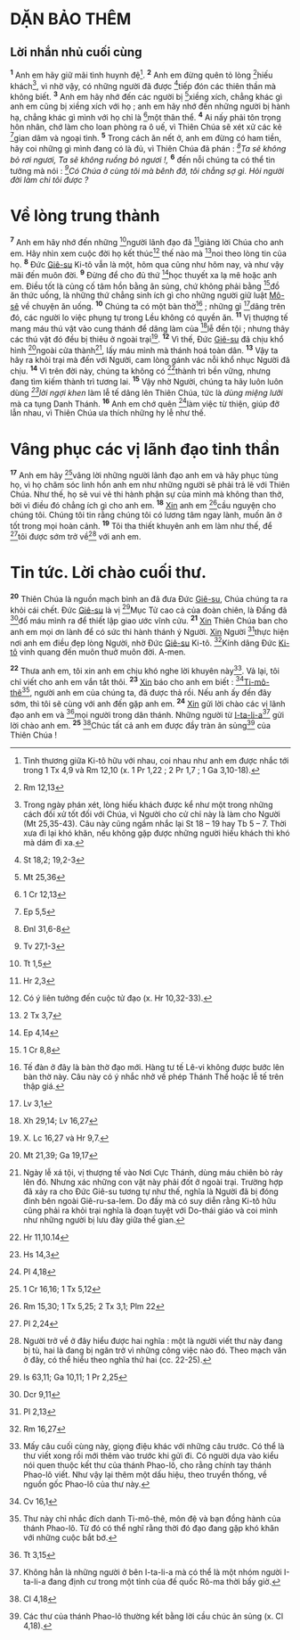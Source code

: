 # DẶN BẢO THÊM

## Lời nhắn nhủ cuối cùng

<sup><b>1</b></sup> Anh em hãy giữ mãi tình huynh đệ[^1-b14e2ae0-e57c-4ef0-b224-0b9e5c2c5a25]. <sup><b>2</b></sup> Anh em đừng quên tỏ lòng [^1@-b14e2ae0-e57c-4ef0-b224-0b9e5c2c5a25]hiếu khách[^2-b14e2ae0-e57c-4ef0-b224-0b9e5c2c5a25], vì nhờ vậy, có những người đã được [^2@-b14e2ae0-e57c-4ef0-b224-0b9e5c2c5a25]tiếp đón các thiên thần mà không biết. <sup><b>3</b></sup> Anh em hãy nhớ đến các người bị [^3@-b14e2ae0-e57c-4ef0-b224-0b9e5c2c5a25]xiềng xích, chẳng khác gì anh em cũng bị xiềng xích với họ ; anh em hãy nhớ đến những người bị hành hạ, chẳng khác gì mình với họ chỉ là [^4@-b14e2ae0-e57c-4ef0-b224-0b9e5c2c5a25]một thân thể. <sup><b>4</b></sup> Ai nấy phải tôn trọng hôn nhân, chớ làm cho loan phòng ra ô uế, vì Thiên Chúa sẽ xét xử các kẻ [^5@-b14e2ae0-e57c-4ef0-b224-0b9e5c2c5a25]gian dâm và ngoại tình. <sup><b>5</b></sup> Trong cách ăn nết ở, anh em đừng có ham tiền, hãy coi những gì mình đang có là đủ, vì Thiên Chúa đã phán : _[^6@-b14e2ae0-e57c-4ef0-b224-0b9e5c2c5a25]Ta sẽ không bỏ rơi ngươi, Ta sẽ không ruồng bỏ ngươi !,_ <sup><b>6</b></sup> đến nỗi chúng ta có thể tin tưởng mà nói : _[^7@-b14e2ae0-e57c-4ef0-b224-0b9e5c2c5a25]Có Chúa ở cùng tôi mà bênh đỡ, tôi chẳng sợ gì. Hỏi người đời làm chi tôi được ?_

# Về lòng trung thành

<sup><b>7</b></sup> Anh em hãy nhớ đến những [^8@-b14e2ae0-e57c-4ef0-b224-0b9e5c2c5a25]người lãnh đạo đã [^9@-b14e2ae0-e57c-4ef0-b224-0b9e5c2c5a25]giảng lời Chúa cho anh em. Hãy nhìn xem cuộc đời họ kết thúc[^3-b14e2ae0-e57c-4ef0-b224-0b9e5c2c5a25] thế nào mà [^10@-b14e2ae0-e57c-4ef0-b224-0b9e5c2c5a25]noi theo lòng tin của họ. <sup><b>8</b></sup> Đức [Giê-su]() Ki-tô vẫn là một, hôm qua cũng như hôm nay, và như vậy mãi đến muôn đời. <sup><b>9</b></sup> Đừng để cho đủ thứ [^11@-b14e2ae0-e57c-4ef0-b224-0b9e5c2c5a25]học thuyết xa lạ mê hoặc anh em. Điều tốt là củng cố tâm hồn bằng ân sủng, chứ không phải bằng [^12@-b14e2ae0-e57c-4ef0-b224-0b9e5c2c5a25]đồ ăn thức uống, là những thứ chẳng sinh ích gì cho những người giữ luật [Mô-sê]() về chuyện ăn uống. <sup><b>10</b></sup> Chúng ta có một bàn thờ[^4-b14e2ae0-e57c-4ef0-b224-0b9e5c2c5a25] ; những gì [^13@-b14e2ae0-e57c-4ef0-b224-0b9e5c2c5a25]dâng trên đó, các người lo việc phụng tự trong Lều không có quyền ăn. <sup><b>11</b></sup> Vị thượng tế mang máu thú vật vào cung thánh để dâng làm của [^14@-b14e2ae0-e57c-4ef0-b224-0b9e5c2c5a25]lễ đền tội ; nhưng thây các thú vật đó đều bị thiêu ở ngoài trại[^5-b14e2ae0-e57c-4ef0-b224-0b9e5c2c5a25]. <sup><b>12</b></sup> Vì thế, Đức [Giê-su]() đã chịu khổ hình [^15@-b14e2ae0-e57c-4ef0-b224-0b9e5c2c5a25]ngoài cửa thành[^6-b14e2ae0-e57c-4ef0-b224-0b9e5c2c5a25], lấy máu mình mà thánh hoá toàn dân. <sup><b>13</b></sup> Vậy ta hãy ra khỏi trại mà đến với Người, cam lòng gánh vác nỗi khổ nhục Người đã chịu. <sup><b>14</b></sup> Vì trên đời này, chúng ta không có [^16@-b14e2ae0-e57c-4ef0-b224-0b9e5c2c5a25]thành trì bền vững, nhưng đang tìm kiếm thành trì tương lai. <sup><b>15</b></sup> Vậy nhờ Người, chúng ta hãy luôn luôn dùng _[^17@-b14e2ae0-e57c-4ef0-b224-0b9e5c2c5a25]lời ngợi khen_ làm lễ tế dâng lên Thiên Chúa, tức là _dùng miệng lưỡi_ mà ca tụng Danh Thánh. <sup><b>16</b></sup> Anh em chớ quên [^18@-b14e2ae0-e57c-4ef0-b224-0b9e5c2c5a25]làm việc từ thiện, giúp đỡ lẫn nhau, vì Thiên Chúa ưa thích những hy lễ như thế.

# Vâng phục các vị lãnh đạo tinh thần

<sup><b>17</b></sup> Anh em hãy [^19@-b14e2ae0-e57c-4ef0-b224-0b9e5c2c5a25]vâng lời những người lãnh đạo anh em và hãy phục tùng họ, vì họ chăm sóc linh hồn anh em như những người sẽ phải trả lẽ với Thiên Chúa. Như thế, họ sẽ vui vẻ thi hành phận sự của mình mà không than thở, bởi vì điều đó chẳng ích gì cho anh em. <sup><b>18</b></sup> [Xin]() anh em [^20@-b14e2ae0-e57c-4ef0-b224-0b9e5c2c5a25]cầu nguyện cho chúng tôi. Chúng tôi tin rằng chúng tôi có lương tâm ngay lành, muốn ăn ở tốt trong mọi hoàn cảnh. <sup><b>19</b></sup> Tôi tha thiết khuyên anh em làm như thế, để [^21@-b14e2ae0-e57c-4ef0-b224-0b9e5c2c5a25]tôi được sớm trở về[^7-b14e2ae0-e57c-4ef0-b224-0b9e5c2c5a25] với anh em.

# Tin tức. Lời chào cuối thư.

<sup><b>20</b></sup> Thiên Chúa là nguồn mạch bình an đã đưa Đức [Giê-su](), Chúa chúng ta ra khỏi cái chết. Đức [Giê-su]() là vị [^22@-b14e2ae0-e57c-4ef0-b224-0b9e5c2c5a25]Mục Tử cao cả của đoàn chiên, là Đấng đã [^23@-b14e2ae0-e57c-4ef0-b224-0b9e5c2c5a25]đổ máu mình ra để thiết lập giao ước vĩnh cửu. <sup><b>21</b></sup> [Xin]() Thiên Chúa ban cho anh em mọi ơn lành để có sức thi hành thánh ý Người. [Xin]() Người [^24@-b14e2ae0-e57c-4ef0-b224-0b9e5c2c5a25]thực hiện nơi anh em điều đẹp lòng Người, nhờ Đức [Giê-su]() Ki-tô. [^25@-b14e2ae0-e57c-4ef0-b224-0b9e5c2c5a25]Kính dâng Đức [Ki-tô]() vinh quang đến muôn thuở muôn đời. A-men.

<sup><b>22</b></sup> Thưa anh em, tôi xin anh em chịu khó nghe lời khuyên này[^8-b14e2ae0-e57c-4ef0-b224-0b9e5c2c5a25]. Vả lại, tôi chỉ viết cho anh em vắn tắt thôi. <sup><b>23</b></sup> [Xin]() báo cho anh em biết : [^26@-b14e2ae0-e57c-4ef0-b224-0b9e5c2c5a25][Ti-mô-thê]()[^9-b14e2ae0-e57c-4ef0-b224-0b9e5c2c5a25], người anh em của chúng ta, đã được thả rồi. Nếu anh ấy đến đây sớm, thì tôi sẽ cùng với anh đến gặp anh em. <sup><b>24</b></sup> [Xin]() gửi lời chào các vị lãnh đạo anh em và [^27@-b14e2ae0-e57c-4ef0-b224-0b9e5c2c5a25]mọi người trong dân thánh. Những người từ [I-ta-li-a]()[^10-b14e2ae0-e57c-4ef0-b224-0b9e5c2c5a25] gửi lời chào anh em. <sup><b>25</b></sup> [^28@-b14e2ae0-e57c-4ef0-b224-0b9e5c2c5a25]Chúc tất cả anh em được đầy tràn ân sủng[^11-b14e2ae0-e57c-4ef0-b224-0b9e5c2c5a25] của Thiên Chúa !

[^1-b14e2ae0-e57c-4ef0-b224-0b9e5c2c5a25]: Tình thương giữa Ki-tô hữu với nhau, coi nhau như anh em được nhắc tới trong 1 Tx 4,9 và Rm 12,10 (x. 1 Pr 1,22 ; 2 Pr 1,7 ; 1 Ga 3,10-18).

[^2-b14e2ae0-e57c-4ef0-b224-0b9e5c2c5a25]: Trong ngày phán xét, lòng hiếu khách được kể như một trong những cách đối xử tốt đối với Chúa, vì Người cho cử chỉ này là làm cho Người (Mt 25,35-43). Câu này cũng ngầm nhắc lại St 18 – 19 hay Tb 5 – 7. Thời xưa đi lại khó khăn, nếu không gặp được những người hiếu khách thì khó mà dám đi xa.

[^3-b14e2ae0-e57c-4ef0-b224-0b9e5c2c5a25]: Có ý liên tưởng đến cuộc tử đạo (x. Hr 10,32-33).

[^4-b14e2ae0-e57c-4ef0-b224-0b9e5c2c5a25]: Tế đàn ở đây là bàn thờ đạo mới. Hàng tư tế Lê-vi không được bước lên bàn thờ này. Câu này có ý nhắc nhở về phép Thánh Thể hoặc lễ tế trên thập giá.

[^5-b14e2ae0-e57c-4ef0-b224-0b9e5c2c5a25]: X. Lc 16,27 và Hr 9,7.

[^6-b14e2ae0-e57c-4ef0-b224-0b9e5c2c5a25]: Ngày lễ xá tội, vị thượng tế vào Nơi Cực Thánh, dùng máu chiên bò rảy lên đó. Nhưng xác những con vật này phải đốt ở ngoài trại. Trường hợp đã xảy ra cho Đức Giê-su tương tự như thế, nghĩa là Người đã bị đóng đinh bên ngoài Giê-ru-sa-lem. Do đấy mà có suy diễn rằng Ki-tô hữu cũng phải ra khỏi trại nghĩa là đoạn tuyệt với Do-thái giáo và coi mình như những người bị lưu đày giữa thế gian.

[^7-b14e2ae0-e57c-4ef0-b224-0b9e5c2c5a25]: Người trở về ở đây hiểu được hai nghĩa : một là người viết thư này đang bị tù, hai là đang bị ngăn trở vì những công việc nào đó. Theo mạch văn ở đây, có thể hiểu theo nghĩa thứ hai (cc. 22-25).

[^8-b14e2ae0-e57c-4ef0-b224-0b9e5c2c5a25]: Mấy câu cuối cùng này, giọng điệu khác với những câu trước. Có thể là thư viết xong rồi mới thêm vào trước khi gửi đi. Có người dựa vào kiểu nói quen thuộc kết thư của thánh Phao-lô, cho rằng chính tay thánh Phao-lô viết. Như vậy lại thêm một dấu hiệu, theo truyền thống, về nguồn gốc Phao-lô của thư này.

[^9-b14e2ae0-e57c-4ef0-b224-0b9e5c2c5a25]: Thư này chỉ nhắc đích danh Ti-mô-thê, môn đệ và bạn đồng hành của thánh Phao-lô. Từ đó có thể nghĩ rằng thời đó đạo đang gặp khó khăn với những cuộc bắt bớ.

[^10-b14e2ae0-e57c-4ef0-b224-0b9e5c2c5a25]: Không hẳn là những người ở bên I-ta-li-a mà có thể là một nhóm người I-ta-li-a đang định cư trong một tỉnh của đế quốc Rô-ma thời bấy giờ.

[^11-b14e2ae0-e57c-4ef0-b224-0b9e5c2c5a25]: Các thư của thánh Phao-lô thường kết bằng lời cầu chúc ân sủng (x. Cl 4,18).

[^1@-b14e2ae0-e57c-4ef0-b224-0b9e5c2c5a25]: Rm 12,13

[^2@-b14e2ae0-e57c-4ef0-b224-0b9e5c2c5a25]: St 18,2; 19,2-3

[^3@-b14e2ae0-e57c-4ef0-b224-0b9e5c2c5a25]: Mt 25,36

[^4@-b14e2ae0-e57c-4ef0-b224-0b9e5c2c5a25]: 1 Cr 12,13

[^5@-b14e2ae0-e57c-4ef0-b224-0b9e5c2c5a25]: Ep 5,5

[^6@-b14e2ae0-e57c-4ef0-b224-0b9e5c2c5a25]: Đnl 31,6-8

[^7@-b14e2ae0-e57c-4ef0-b224-0b9e5c2c5a25]: Tv 27,1-3

[^8@-b14e2ae0-e57c-4ef0-b224-0b9e5c2c5a25]: Tt 1,5

[^9@-b14e2ae0-e57c-4ef0-b224-0b9e5c2c5a25]: Hr 2,3

[^10@-b14e2ae0-e57c-4ef0-b224-0b9e5c2c5a25]: 2 Tx 3,7

[^11@-b14e2ae0-e57c-4ef0-b224-0b9e5c2c5a25]: Ep 4,14

[^12@-b14e2ae0-e57c-4ef0-b224-0b9e5c2c5a25]: 1 Cr 8,8

[^13@-b14e2ae0-e57c-4ef0-b224-0b9e5c2c5a25]: Lv 3,1

[^14@-b14e2ae0-e57c-4ef0-b224-0b9e5c2c5a25]: Xh 29,14; Lv 16,27

[^15@-b14e2ae0-e57c-4ef0-b224-0b9e5c2c5a25]: Mt 21,39; Ga 19,17

[^16@-b14e2ae0-e57c-4ef0-b224-0b9e5c2c5a25]: Hr 11,10.14

[^17@-b14e2ae0-e57c-4ef0-b224-0b9e5c2c5a25]: Hs 14,3

[^18@-b14e2ae0-e57c-4ef0-b224-0b9e5c2c5a25]: Pl 4,18

[^19@-b14e2ae0-e57c-4ef0-b224-0b9e5c2c5a25]: 1 Cr 16,16; 1 Tx 5,12

[^20@-b14e2ae0-e57c-4ef0-b224-0b9e5c2c5a25]: Rm 15,30; 1 Tx 5,25; 2 Tx 3,1; Plm 22

[^21@-b14e2ae0-e57c-4ef0-b224-0b9e5c2c5a25]: Pl 2,24

[^22@-b14e2ae0-e57c-4ef0-b224-0b9e5c2c5a25]: Is 63,11; Ga 10,11; 1 Pr 2,25

[^23@-b14e2ae0-e57c-4ef0-b224-0b9e5c2c5a25]: Dcr 9,11

[^24@-b14e2ae0-e57c-4ef0-b224-0b9e5c2c5a25]: Pl 2,13

[^25@-b14e2ae0-e57c-4ef0-b224-0b9e5c2c5a25]: Rm 16,27

[^26@-b14e2ae0-e57c-4ef0-b224-0b9e5c2c5a25]: Cv 16,1

[^27@-b14e2ae0-e57c-4ef0-b224-0b9e5c2c5a25]: Tt 3,15

[^28@-b14e2ae0-e57c-4ef0-b224-0b9e5c2c5a25]: Cl 4,18

